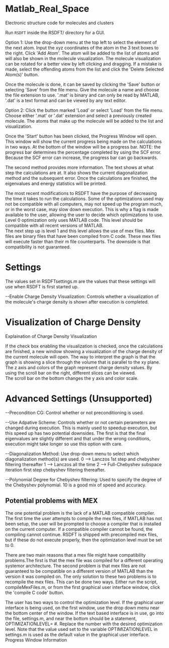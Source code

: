 # Matlab_Real_Space
Electronic structure code for molecules and clusters

Run `RSDFT` inside the RSDFT/ directory for a GUI.

Option 1:
Use the drop-down menu at the top left
to select the element of the next atom.  Input
the xyz coordinates of the atom in the 3 text boxes
to the right.  Click 'Add Atom'.  The atom will be
added to the list of atoms and will also be shown
in the molecule visualization.  The molecule visualization
can be rotated for a better view by left clicking and dragging.
If a mistake is made, select the offending atoms from the list
and click the 'Delete Selected Atom(s)' button.

Once the molecule is done, it can be saved by clicking the
'Save' button or selecting 'Save' from the file menu.
Give the molecule a name and choose the file extension to
use.  '.mat' is binary and can only be read by MATLAB, '.dat'
is a text format and can be viewed by any text editor.

Option 2:
Click the button marked 'Load' or select 'Load'
from the file menu.  Choose either '.mat' or '.dat'
extension and select a previously created molecule.
The atoms that make up the molecule will be added to
the list and visualization. 

Once the 'Start' button has been clicked,
the Progress Window will open.  This window
will show the current progress being made on the
calculations in two ways.  At the bottom of the 
window will be a progress bar.  NOTE: the progress
bar determines the percentage completed by using 
the SCF error.  Because the SCF error can increase, 
the progress bar can go backwards.

The second method provides more information.
The text shows at what step the calculations are at.
It also shows the current diagonalization method and
the subsequent error.  Once the calculations are finished,
the eigenvalues and energy statistics will be printed.

The most recent modifications to RSDFT
have the purpose of decreasing the 
time it takes to run the calculations. Some of the 
optimizations used may not be compatible with all 
computers, may not speed up the program much, or in 
the worst case, may slow down execution.  This is why 
a flag is made available to the user, allowing the
user to decide which optimizations to use.  Level 0 
optimization only uses MATLAB code.  This level should 
be compatible with all recent versions of MATLAB.  
The next step up is level 1 and this level allows the 
use of mex files.  Mex files are binary files that have 
been compiled from C code.  These mex files will 
execute faster than their m file counterparts.  The 
downside is that compatibility is not guaranteed.  

# Settings

The values set in RSDFTsettings.m are the
values that these settings will use when
RSDFT is first started up.

--Enable Charge Density Visualization: Controls
whether a visualization of the molecule's charge
density is shown after execution is completed.

# Visualization of Charge Density
Explaination of Charge Density Visualization

If the check box enabling the visualization is
checked, once the calculations are finished, a
new window showing a visualization of the charge density
of the current molecule will open.  The way to interpret
the graph is that the graph is showing a slice through the
volume that is parallel to the xy plane. The z axis and colors 
of the graph represent charge density values.  By using the 
scroll bar on the right, different slices can be viewed.  
The scroll bar on the bottom changes the y axis and color scale.

# Advanced Settings (Unsupported)
--Precondition CG: Control whether or not
preconditioning is used.

--Use Adpative Scheme: Controls whether
or not certain perameters are changed during
execution.  This is mainly used to speedup
execution, but this speed up has two potential
downsides.  The first is that the final eigenvalues 
are slightly different and that under the wrong
conditions, execution might take longer so use this
option with care.

--Diagonalization Method: Use drop-down menu
to select which diagonalization method(s) are
used.
0 --> Lanczos 1st step and chebyshev filtering thereafter
1 --> Lanczos all the time
2 --> Full-Chebyshev subspace iteration first step
      chebyshev filtering thereafter.

--Polynomial Degree for Chebyshev filtering:
Used to specify the degree of the Chebyshev
polynomial.  10 is a good mix of speed and
accuracy.

## Potential problems with MEX
The one potential problem is the lack of a MATLAB 
compatible compiler.  The first time the user attempts 
to compile the mex files, if MATLAB has not been setup,
the user will be prompted to choose a compiler that is
installed on the current computer.  If a compatible 
compiler cannot be found, the compiling cannot continue.
RSDFT is shipped with precompiled mex files, but if these
do not execute properly, then the optimization level must
be set to 0.

There are two main reasons that a mex file might have 
compatibility problems.The first is that the mex file
was compiled for a different operating systemor architecture.
The second problem is that mex files are not guaranteed to
be compatible on a different version of MATLAB than the 
version it was compiled on.  The only solution to these
two problems is to recompile the mex files.  This can
be done two ways.  Either run the script, compileMexFiles.m,
or from the first graphical user interface window, click 
the 'compile C code' button. 

The user has two ways to control the optimization level.
If the graphical user interface is being used, on the 
first window, use the drop down menu near the bottom center
of the window.  If the text based interface is in use, go
into the file, settings.m, and near the bottom should be
a statement, OPTIMIZATIONLEVEL= #.  Replace the number 
with the desired optimization level.  Note that the value
 used set to the variable OPTIMIZATIONLEVEL in settings.m 
is used as the default value in the graphical user interface.
Progress Window Information

